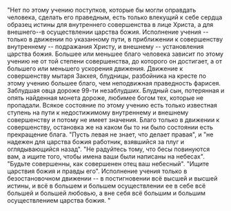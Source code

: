 "Нет по этому учению поступков, которые бы могли оправдать человека, сделать его праведным, есть только влекущий к себе сердца образец истины для внутреннего совершенства в лице Христа, а для внешнего--в осуществлении царства божия. Исполнение учения -- только в движении по указанному пути, в приближении к совершенству внутреннему -- подражания Христу, и внешнему -- установления царства божия. Большее или меньшее благо человека зависит по этому учению не от той степени совершенства, до которого он достигает, а от большего или меньшего ускорения движения. Движение к совершенству мытаря Закхея, блудницы, разбойника на кресте по этому учению большее благо, чем неподвижная праведность фарисея. Заблудшая овца дороже 99-ти незаблудших. Блудный сын, потерянная и опять найденная монета дороже, любимее богом тех, которые не пропадали. Всякое состояние по этому учению есть только известная ступень на пути к недостижимому внутреннему и внешнему совершенству и потому не имеет значения. Благо только в движении к совершенству, остановка же на каком бы то ни было состоянии есть прекращение блага. "Пусть левая не знает, что делает правая", и "не надежен для царства божия работник, взявшийся за плуг и оглядывающийся назад". "Не радуйтесь тому, что бесы повинуются вам, а ищите того, чтобы имена ваши были написаны на небесах". "Будьте совершенны, как совершенен отец ваш небесный". "Ищите царствия божия и правды его". Исполнение учения только в безостановочном движении -- в постигновении всё высшей и высшей истины, и всё в большем и большем осуществлении ее в себе всё большей и большей любовью, а вне себя всё большим и большим осуществлением царства божия. "